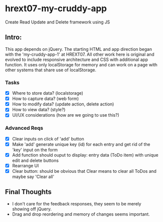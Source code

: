 # hrext07-my-cruddy-app
Create Read Update and Delete framework using JS

## Intro:

This app depends on jQuery.  The starting HTML and app direction began with the 'my-cruddy-app-1' at HREXT07.  All other work here is original and evolved to include responsive architecture and CSS with additional app function.  It uses only localStorage for memory and can work on a page with other systems that share use of localStorage.

### Tasks

- [x] Where to store data? (localstorage)
- [x] How to capture data? (web form)
- [x] How to modify data? (update action, delete action)
- [x] How to view data? (style?)
- [x] UI/UX considerations (how are we going to use this?)

### Advanced Reqs
- [x] Clear inputs on click of 'add' button
- [x] Make 'add' generate unique key (id) for each entry and get rid of the 'key' input on the form
- [x] Add function should ouput to display: entry data (ToDo item) with unique edit and delete buttons
- [x] Rearrange UI
- [x] Clear button: should be obvious that Clear means to clear all ToDos and maybe say 'Clear all'

## Final Thoughts
- I don't care for the feedback responses, they seem to be merely showing off jQuery.
- Drag and drop reordering and memory of changes seems important.
